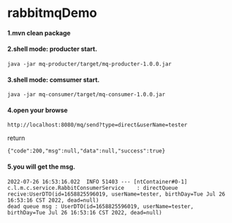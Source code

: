 # rabbitmqDemo

#### 1.mvn clean package

#### 2.shell mode: producter start.
```
java -jar mq-producter/target/mq-producter-1.0.0.jar
```

#### 3.shell mode: comsumer start.
```
java -jar mq-consumer/target/mq-consumer-1.0.0.jar
```

#### 4.open your browse
```
http://localhost:8080/mq/send?type=direct&userName=tester
```
return
```
{"code":200,"msg":null,"data":null,"success":true}
```

#### 5.you will get the msg.
```
2022-07-26 16:53:16.022  INFO 51403 --- [ntContainer#0-1] c.l.m.c.service.RabbitConsumerService    : directQueue recive:UserDTO(id=1658825596019, userName=tester, birthDay=Tue Jul 26 16:53:16 CST 2022, dead=null)
dead queue msg : UserDTO(id=1658825596019, userName=tester, birthDay=Tue Jul 26 16:53:16 CST 2022, dead=null)
```